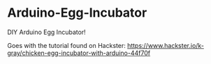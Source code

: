 # Arduino-Egg-Incubator
DIY Arduino Egg Incubator!  

Goes with the tutorial found on Hackster:
https://www.hackster.io/k-gray/chicken-egg-incubator-with-arduino-44f70f
